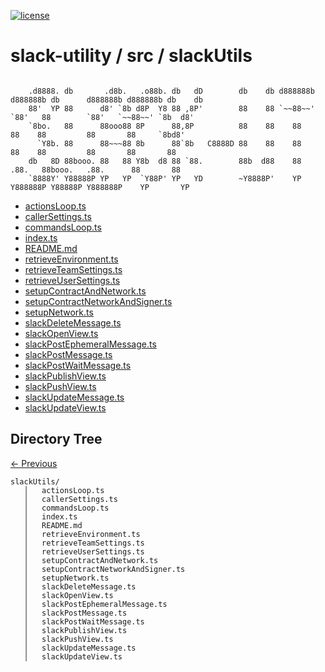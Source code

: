 
[![license](https://img.shields.io/github/license/jamesisaac/react-native-background-task.svg)](https://opensource.org/licenses/MIT)


# slack-utility / src / slackUtils

```

    .d8888. db       .d8b.   .o88b. db   dD        db    db d888888b d888888b db      d888888b d888888b db    db 
    88'  YP 88      d8' `8b d8P  Y8 88 ,8P'        88    88 `~~88~~'   `88'   88        `88'   `~~88~~' `8b  d8' 
    `8bo.   88      88ooo88 8P      88,8P          88    88    88       88    88         88       88     `8bd8'  
      `Y8b. 88      88~~~88 8b      88`8b   C8888D 88    88    88       88    88         88       88       88    
    db   8D 88booo. 88   88 Y8b  d8 88 `88.        88b  d88    88      .88.   88booo.   .88.      88       88    
    `8888Y' Y88888P YP   YP  `Y88P' YP   YD        ~Y8888P'    YP    Y888888P Y88888P Y888888P    YP       YP    
```


 - [actionsLoop.ts](./actionsLoop.ts) - [callerSettings.ts](./callerSettings.ts) - [commandsLoop.ts](./commandsLoop.ts) - [index.ts](./index.ts) - [README.md](./README.md) - [retrieveEnvironment.ts](./retrieveEnvironment.ts) - [retrieveTeamSettings.ts](./retrieveTeamSettings.ts) - [retrieveUserSettings.ts](./retrieveUserSettings.ts) - [setupContractAndNetwork.ts](./setupContractAndNetwork.ts) - [setupContractNetworkAndSigner.ts](./setupContractNetworkAndSigner.ts) - [setupNetwork.ts](./setupNetwork.ts) - [slackDeleteMessage.ts](./slackDeleteMessage.ts) - [slackOpenView.ts](./slackOpenView.ts) - [slackPostEphemeralMessage.ts](./slackPostEphemeralMessage.ts) - [slackPostMessage.ts](./slackPostMessage.ts) - [slackPostWaitMessage.ts](./slackPostWaitMessage.ts) - [slackPublishView.ts](./slackPublishView.ts) - [slackPushView.ts](./slackPushView.ts) - [slackUpdateMessage.ts](./slackUpdateMessage.ts) - [slackUpdateView.ts](./slackUpdateView.ts)
## Directory Tree
[<- Previous](https://github.com/marc-aurele-besner/slack-utility)
```
slackUtils/
   │   actionsLoop.ts
   │   callerSettings.ts
   │   commandsLoop.ts
   │   index.ts
   │   README.md
   │   retrieveEnvironment.ts
   │   retrieveTeamSettings.ts
   │   retrieveUserSettings.ts
   │   setupContractAndNetwork.ts
   │   setupContractNetworkAndSigner.ts
   │   setupNetwork.ts
   │   slackDeleteMessage.ts
   │   slackOpenView.ts
   │   slackPostEphemeralMessage.ts
   │   slackPostMessage.ts
   │   slackPostWaitMessage.ts
   │   slackPublishView.ts
   │   slackPushView.ts
   │   slackUpdateMessage.ts
   │   slackUpdateView.ts
```
